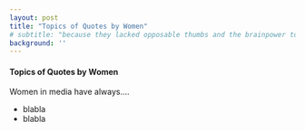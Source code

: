 ```yaml
---
layout: post
title: "Topics of Quotes by Women"
# subtitle: "because they lacked opposable thumbs and the brainpower to build a space program."
background: ''
---
```


#### Topics of Quotes by Women

Women in media have always....

- blabla
- blabla